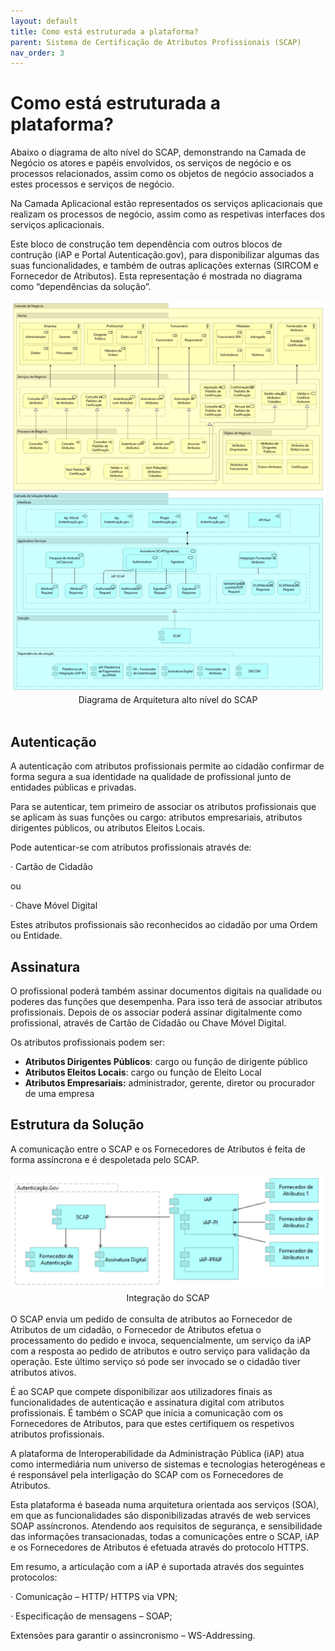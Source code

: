 ```yaml
---
layout: default
title: Como está estruturada a plataforma?
parent: Sistema de Certificação de Atributos Profissionais (SCAP)
nav_order: 3
---
```



# Como está estruturada a plataforma?

Abaixo o diagrama de alto nível do SCAP, demonstrando na Camada de Negócio os atores e papéis envolvidos, os serviços de negócio e os processos relacionados, assim como os objetos de negócio associados a estes processos e serviços de negócio.&#x20;

Na Camada Aplicacional estão representados os serviços aplicacionais que realizam os processos de negócio, assim como as respetivas interfaces dos serviços aplicacionais.&#x20;

Este bloco de construção tem dependência com outros blocos de contrução (iAP e Portal Autenticação.gov), para disponibilizar algumas das suas funcionalidades, e também de outras aplicações externas (SIRCOM e Fornecedor de Atributos). Esta representação é mostrada no diagrama como “dependências da solução”.&#x20;

<div style="text-align: center;">
  <img src="../../assets/images/scap.png" alt="Diagrama de Arquitetura alto nível do SCAP">
</div>
 <div style="text-align: center;"> Diagrama de Arquitetura alto nível do SCAP</div>
<br>



## Autenticação

A autenticação com atributos profissionais permite ao cidadão confirmar de forma segura a sua identidade na qualidade de profissional junto de entidades públicas e privadas.

Para se autenticar, tem primeiro de associar os atributos profissionais que se aplicam às suas funções ou cargo: atributos empresariais, atributos dirigentes públicos, ou atributos Eleitos Locais.

Pode autenticar-se com atributos profissionais através de:

·       Cartão de Cidadão

ou

·       Chave Móvel Digital

Estes atributos profissionais são reconhecidos ao cidadão por uma Ordem ou Entidade.

## Assinatura

O profissional poderá também assinar documentos digitais na qualidade ou poderes das funções que desempenha. Para isso terá de associar atributos profissionais. Depois de os associar poderá assinar digitalmente como profissional, através de Cartão de Cidadão ou Chave Móvel Digital.

Os atributos profissionais podem ser:

* **Atributos Dirigentes Públicos**: cargo ou função de dirigente público
* **Atributos Eleitos Locais**: cargo ou função de Eleito Local
* **Atributos Empresariais:** administrador, gerente, diretor ou procurador de uma empresa



## Estrutura da Solução

A comunicação entre o SCAP e os Fornecedores de Atributos é feita de forma assíncrona e é despoletada pelo SCAP.

<div style="text-align: center;">
  <img src="../../assets/images/SCAP-estrutura.png" alt="Integração do SCAP">
 
</div>
 <div style="text-align: center;"> Integração do SCAP</div>

<br>
O SCAP envia um pedido de consulta de atributos ao Fornecedor de Atributos de um cidadão, o Fornecedor de Atributos efetua o processamento do pedido e invoca, sequencialmente, um serviço da iAP com a resposta ao pedido de atributos e outro serviço para validação da operação. Este último serviço só pode ser invocado se o cidadão tiver atributos ativos.

É ao SCAP que compete disponibilizar aos utilizadores finais as funcionalidades de autenticação e assinatura digital com atributos profissionais. É também o SCAP que inicia a comunicação com os Fornecedores de Atributos, para que estes certifiquem os respetivos atributos profissionais.

A plataforma de Interoperabilidade da Administração Pública (iAP) atua como intermediária num universo de sistemas e tecnologias heterogéneas e é responsável pela interligação do SCAP com os Fornecedores de Atributos.

Esta plataforma é baseada numa arquitetura orientada aos serviços (SOA), em que as funcionalidades são disponibilizadas através de web services SOAP assíncronos. Atendendo aos requisitos de segurança, e sensibilidade das informações transacionadas, todas a comunicações entre o SCAP, iAP e os Fornecedores de Atributos é efetuada através do protocolo HTTPS.

Em resumo, a articulação com a iAP é suportada através dos seguintes protocolos:

·       Comunicação – HTTP/ HTTPS via VPN;

·       Especificação de mensagens – SOAP;

Extensões para garantir o assincronismo – WS-Addressing.
